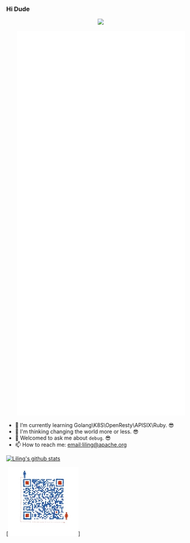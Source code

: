### Hi Dude

<p align="center"><img src="https://komarev.com/ghpvc/?username=lilien1010"></p> 
<p align="center"><img src="https://github.com/lilien1010/lilien1010/blob/master/github-metrics.svg" alt="GitHub Metrics"/>
  
- 🐳 I’m currently learning Golang\K8S\OpenResty\APISIX\Ruby. 😎
- 🤔 I'm thinking changing the world more or less. 😎
- 💬 Welcomed to ask me about `debug`. 😎
- 📫 How to reach me: [email:liling@apache.org](liling@apache.org)

[![Liling's github stats](https://github-readme-stats.vercel.app/api?username=lilien1010)](https://github.com/lilien1010)

[![Wechat](https://raw.githubusercontent.com/lilien1010/lilien1010/master/wechat.jpg)]
<div data-iframe-width="150" data-iframe-height="270" data-share-badge-id="1e302dfd-fc30-4469-8d88-7b5f3f178ede" data-share-badge-host="https://www.credly.com"></div><script type="text/javascript" async src="//cdn.credly.com/assets/utilities/embed.js"></script>
